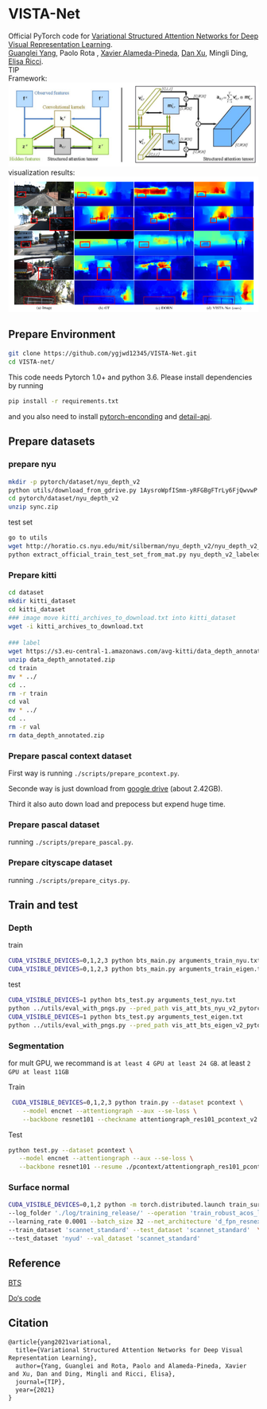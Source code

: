 # VISTA-Net
Official PyTorch code for [Variational Structured Attention Networks for Deep Visual Representation Learning](https://arxiv.org/pdf/2103.03510.pdf). <br>
[Guanglei Yang](https://scholar.google.com/citations?user=DHgNKnAAAAAJ&hl=en), Paolo Rota , [Xavier Alameda-Pineda](http://xavirema.eu/students/), [Dan Xu](https://www.danxurgb.net/), Mingli Ding, [Elisa Ricci](https://scholar.google.com/citations?hl=en&user=xf1T870AAAAJ&view_op=list_works&sortby=pubdate). <br>
TIP <br>
Framework:
![image]( ./img/vista-net-inference.jpg)
visualization results: 
![image]( ./img/vis.png)

## Prepare Environment
```bash
git clone https://github.com/ygjwd12345/VISTA-Net.git
cd VISTA-net/
```

This code needs Pytorch 1.0+ and python 3.6. Please install dependencies by running
```bash
pip install -r requirements.txt
```
 and you also need to install [pytorch-enconding](https://github.com/zhanghang1989/PyTorch-Encoding) and [detail-api](https://github.com/zhanghang1989/detail-api).
## Prepare datasets
### prepare nyu
```bash
mkdir -p pytorch/dataset/nyu_depth_v2
python utils/download_from_gdrive.py 1AysroWpfISmm-yRFGBgFTrLy6FjQwvwP pytorch/dataset/nyu_depth_v2/sync.zip
cd pytorch/dataset/nyu_depth_v2
unzip sync.zip
```
test set
```bash
go to utils
wget http://horatio.cs.nyu.edu/mit/silberman/nyu_depth_v2/nyu_depth_v2_labeled.mat
python extract_official_train_test_set_from_mat.py nyu_depth_v2_labeled.mat splits.mat ../pytorch/dataset/nyu_depth_v2/official_splits/

```
### Prepare kitti
```bash
cd dataset
mkdir kitti_dataset
cd kitti_dataset
### image move kitti_archives_to_download.txt into kitti_dataset
wget -i kitti_archives_to_download.txt

### label
wget https://s3.eu-central-1.amazonaws.com/avg-kitti/data_depth_annotated.zip
unzip data_depth_annotated.zip
cd train
mv * ../
cd ..  
rm -r train
cd val
mv * ../
cd ..
rm -r val
rm data_depth_annotated.zip
```
### Prepare pascal context dataset

First way is running `./scripts/prepare_pcontext.py`.

Seconde way is just download from [google drive](https://drive.google.com/open?id=13TLw6TR22K8CwUOOLEvPyOJ9SnjUg0Tx) (about 2.42GB).

Third it also auto down load and prepocess but expend huge time.
### Prepare pascal dataset
 running `./scripts/prepare_pascal.py`.
 
### Prepare cityscape dataset
 running `./scripts/prepare_citys.py`.

## Train and test

### Depth
train
```bash
CUDA_VISIBLE_DEVICES=0,1,2,3 python bts_main.py arguments_train_nyu.txt
CUDA_VISIBLE_DEVICES=0,1,2,3 python bts_main.py arguments_train_eigen.txt
```
 test
```bash
CUDA_VISIBLE_DEVICES=1 python bts_test.py arguments_test_nyu.txt
python ../utils/eval_with_pngs.py --pred_path vis_att_bts_nyu_v2_pytorch_att/raw/ --gt_path ../../dataset/nyu_depth_v2/official_splits/test/ --dataset nyu --min_depth_eval 1e-3 --max_depth_eval 10 --eigen_crop
CUDA_VISIBLE_DEVICES=1 python bts_test.py arguments_test_eigen.txt
python ../utils/eval_with_pngs.py --pred_path vis_att_bts_eigen_v2_pytorch_att/raw/ --gt_path ./dataset/kitti_dataset/ --dataset kitti --min_depth_eval 1e-3 --max_depth_eval 80 --do_kb_crop --garg_crop
```
### Segmentation
for mult GPU, we recommand is `at least 4 GPU at least 24 GB`. at least `2 GPU at least 11GB`

Train
```bash
 CUDA_VISIBLE_DEVICES=0,1,2,3 python train.py --dataset pcontext \
    --model encnet --attentiongraph --aux --se-loss \
    --backbone resnet101 --checkname attentiongraph_res101_pcontext_v2
 ```
 Test
 ```bash
 python test.py --dataset pcontext \
    --model encnet --attentiongraph --aux --se-loss \
    --backbone resnet101 --resume ./pcontext/attentiongraph_res101_pcontext_v2/model_best.pth.tar --split val --mode testval --ms
 ```
### Surface normal
 ```bash
CUDA_VISIBLE_DEVICES=0,1,2 python -m torch.distributed.launch train_surface_normal.py\
 --log_folder './log/training_release/' --operation 'train_robust_acos_loss' \
 --learning_rate 0.0001 --batch_size 32 --net_architecture 'd_fpn_resnext101' \
 --train_dataset 'scannet_standard' --test_dataset 'scannet_standard'  \
 --test_dataset 'nyud' --val_dataset 'scannet_standard'
 ```

## Reference
[BTS](https://github.com/cogaplex-bts/bts)

[Do‘s code](https://github.com/MARSLab-UMN/TiltedImageSurfaceNormal)


## Citation
```
@article{yang2021variational,
  title={Variational Structured Attention Networks for Deep Visual Representation Learning},
  author={Yang, Guanglei and Rota, Paolo and Alameda-Pineda, Xavier and Xu, Dan and Ding, Mingli and Ricci, Elisa},
  journal={TIP},
  year={2021}
}
```